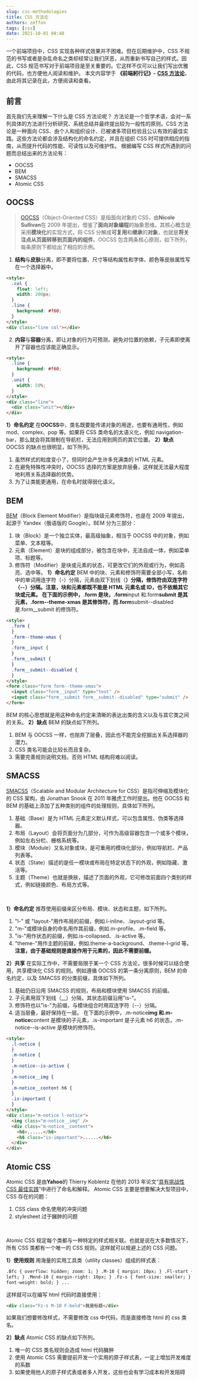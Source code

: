 ```yaml
---
slug: css-methodologies
title: CSS 方法论
authors: zeffon
tags: [css]
date: 2021-10-01 08:40
---
```


一个前端项目中，CSS 实现各种样式效果并不困难。但在后期维护中，CSS 不规范的书写或者是杂乱命名之类却经常让我们厌恶，从而重新书写自己的样式。因此，CSS 规范书写对于前端项目是至关重要的。它这样不仅可以让我们写出优雅的代码，也方便他人阅读和维护。
本文内容学于 **《前端躬行记》-** [**CSS 方法论**](https://www.kancloud.cn/pwstrick/fe-questions/1627447)，由此将其记录在此，方便阅读和查看。

<!--truncate-->

## 前言

首先我们先来理解一下什么是 CSS 方法论呢？
方法论是一个哲学术语，会对一系列具体的方法进行分析研究、系统总结并最终提出较为一般性的原则。CSS 方法论是一种面向 CSS、由个人和组织设计、已被诸多项目检验且公认有效的最佳实践。这些方法论都会涉及结构化的命名约定，并且在组织 CSS 时可提供相应的指南，从而提升代码的性能、可读性以及可维护性。
根据编写 CSS 样式所遇到的问题而总结出来的方法论有：

- OOCSS
- BEM
- SMACSS
- Atomic CSS

## OOCSS

> [OOCSS](http://oocss.org/)（Object-Oriented CSS）是指面向对象的 CSS，由**Nicole Sullivan**在 2009 年提出，借鉴了**面向对象编程**的抽象思维。其核心概念是采用**模块化**的实现方式，将 CSS 分解成**可复用**和**继承**的**对象**，也就是**将关注点从页面转移到页面内的组件**。OOCSS 包含两条核心原则，如下所列，每条原则下都给出了相应的示例。

1. **结构**与**皮肤**分离，即不要将位置、尺寸等结构属性和字体、颜色等皮肤属性写在一个选择器中。

```html
<style>
  .col {
    float: left;
    width: 200px;
  }
  .line {
    background: #f60;
  }
</style>
<div class="line col"></div>
```

2. **内容**与**容器**分离，即让对象的行为可预测，避免对位置的依赖，子元素即使离开了容器也应该能正确显示。

```html
<style>
  .line {
    background: #f60;
  }
  .unit {
    width: 50%;
  }
</style>
<div class="line">
  <div class="unit"></div>
</div>
```

**1）命名约定**
在**OOCSS**中，类名既要能传递对象的用途，也要有通用性，例如 mod、complex、pop 等。如果将 CSS 类命名的太语义化，例如 navigation-bar，那么就会将其限制在导航栏，无法应用到网页的其它位置。
**2）缺点**
OOCSS 的缺点也很明显，如下所列。

1. 虽然样式的粒度变小了，但同时会产生许多充满类的 HTML 元素。
1. 在避免特殊性冲突时，OOCSS 选择的方案是放弃层叠，这样就无法最大程度地利用关系选择器的优势。
1. 为了让类能更通用，在命名时就得弱化语义。

## BEM

[BEM](http://getbem.com/)（Block Element Modifier）是指块级元素修饰符，也是在 2009 年提出，起源于 Yandex（俄语版的 Google）。BEM 分为三部分：

1. 块（Block）是一个独立实体，最高级抽象，相当于 OOCSS 中的对象，例如菜单、文本框等。
1. 元素（Element）是块的组成部分，被包含在块中，无法自成一体，例如菜单项、标题等。
1. 修饰符（Modifier）是块或元素的状态，可更改它们的外观或行为，例如高亮、选中等。
   **1）命名约定**
   BEM 中的块、元素和修饰符需要全部小写，名称中的单词用连字符（-）分隔，元素由双下划线（**）分隔，修饰符由双连字符（--）分隔。注意，块和元素都既不能是 HTML 元素名或 ID，也不依赖其它块或元素。
   在下面的示例中，.form 是块，.form**input 和.form**submit 是其元素，.form--theme-xmas 是其修饰符，而.form**submit--disabled 是.form\_\_submit 的修饰符。

```html
<style>
  .form {
  }
  .form--theme-xmas {
  }
  .form__input {
  }
  .form__submit {
  }
  .form__submit--disabled {
  }
</style>
<form class="form form--theme-xmas">
  <input class="form__input" type="text" />
  <input class="form__submit form__submit--disabled" type="submit" />
</form>
```

BEM 的核心思想就是用这种命名约定来清晰的表达出类的含义以及与其它类之间的关系。
**2）缺点**
BEM 的缺点如下所列。

1. BEM 与 OOCSS 一样，也抛弃了层叠，因此也不能完全挖掘出关系选择器的潜力。
1. CSS 类名可能会比较长而且复杂。
1. 需要完善规则说明文档，否则 HTML 结构将难以阅读。

## SMACSS

[SMACSS](http://smacss.com/)（Scalable and Modular Architecture for CSS）是指可伸缩及模块化的 CSS 架构，由 Jonathan Snook 在 2011 年雅虎工作时提出。他在 OOCSS 和 BEM 的基础上添加了五种类别的组件的处理规则，具体如下所列。

1. 基础（Base）是为 HTML 元素定义默认样式，可以包含属性、伪类等选择器。
1. 布局（Layout）会将页面分为几部分，可作为高级容器包含一个或多个模块，例如左右分栏、栅格系统等。
1. 模块（Module）又名对象或块，是可重用的模块化部分，例如导航栏、产品列表等。
1. 状态（State）描述的是任一模块或布局在特定状态下的外观，例如隐藏、激活等。
1. 主题（Theme）也就是换肤，描述了页面的外观，它可修改前面四个类别的样式，例如链接颜色、布局方式等。

​

**1）命名约定**
推荐使用前缀来区分布局、模块、状态和主题，如下所列。

1. "l-" 或 "layout-"用作布局的前缀，例如.l-inline、.layout-grid 等。
1. "m-"或模块自身的命名用作其前缀，例如.m-profile、.m-field 等。
1. "is-"用作状态的前缀，例如.is-collapsed、.is-active 等。
1. "theme-"用作主题的前缀，例如.theme-a-background、.theme-l-grid 等。
   **注意，由于基础规则是直接作用于元素的，因此不需要前缀。**
   ​

**2）共享**
在实际工作中，不需要局限于某一个 CSS 方法论，很多时候可以结合使用，共享模块化 CSS 的规则。例如遵循 OOCSS 的第一条分离原则，BEM 的命名约定，以及 SMACSS 的分类前缀，具体如下所列。

1. 基础仍旧沿用 SMACSS 的规则，布局和模块使用 SMACSS 的前缀。
1. 子元素用双下划线（\_\_）分隔，其状态前缀沿用"is-"。
1. 修饰符也以"is-"为前缀，与模块组合时用双连字符（--）分隔。
1. 适当层叠，最好保持在一层。
   在下面的示例中，.m-notice**img 和.m-notice**content 是模块的子元素，.is-important 是子元素 h6 的状态，.m-notice--is-active 是模块的修饰符。

```html
<style>
  .l-notice {
  }
  .m-notice {
  }
  .m-notice--is-active {
  }
  .m-notice__img {
  }
  .m-notice__content h6 {
  }
  .is-important {
  }
</style>
<div class="m-notice l-notice">
  <img class="m-notice__img" />
  <div class="m-notice__content">
    <h6>......</h6>
    <h6 class="is-important">......</h6>
  </div>
</div>
```

## Atomic CSS

Atomic CSS 是由**Yahoo**的 Thierry Koblentz 在他的 2013 年论文“[具有挑战性 CSS 最佳实践](http://www.smashingmagazine.com/2013/10/21/challenging-css-best-practices-atomic-approach/)”中进行了命名和解释。
Atomic CSS 主要是想要解决大型项目中，CSS 存在的问题：

1. CSS class 命名使用的冲突问题
1. stylesheet 过于臃肿的问题

​

Atomic CSS 规定每个类都与一种特定的样式相关联。也就是说在大多数情况下，所有 CSS 类都有一个唯一的 CSS 规则。这样就可以规避上述的 CSS 问题。
​

**1）使用规则**
用海量的实用工具类（utility classes）组成的样式表：

```html
.Bfc { overflow: hidden; zoom: 1; } .M-10 { margin: 10px; } .Fl-start { float:
left; } .Mend-10 { margin-right: 10px; } .Fz-s { font-size: smaller; } .F-bold {
font-weight: bold; } ...
```

这样就可以在编写 html 代码时直接使用：

```html
<div class="Fz-s M-10 F-bold">我是标题</div>
```

如果我们想要修改样式，不需要修改 css 中代码，而是直接修改 html 的 css 类名。

**2）缺点**
Atomic CSS 的缺点如下所列。

1. 唯一的 CSS 类名规则会造成 html 代码臃肿
1. 使用 Atomic CSS 需要提前开发一个实用的原子样式表，一定上增加开发难度的系数
1. 如果使用他人的原子样式表或者多人开发，这些也会有学习成本和开发阻碍
